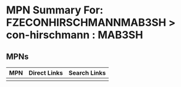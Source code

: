 



# MPN Summary For: FZECONHIRSCHMANNMAB3SH > con-hirschmann : MAB3SH

## MPNs
  

|MPN|Direct Links|Search Links|
| :--- | :--- | :--- |
||||
